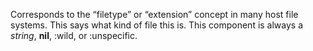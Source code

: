  



Corresponds to the “filetype” or “extension” concept in many host file systems. This says what kind of file this is. This component is always a *string*, **nil**, :wild, or :unspecific. 



